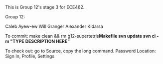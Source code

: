 This is Group 12's stage 3 for ECE462.

Group 12:

Caleb Ayew-ew
Will Granger
Alexander Kidarsa

To commit:
make clean && rm g12-supertetris**Makefile
svn update
svn ci -m "TYPE DESCRIPTION HERE"**

To check out:
go to Source, copy the long command.
Password Location: Sign In, Profile, Settings